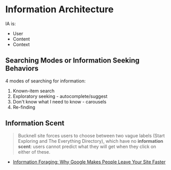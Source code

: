 # Information Architecture

IA is:

* User
* Content
* Context

## Searching Modes or Information Seeking Behaviors

4 modes of searching for information:

1. Known-item search
2. Exploratory seeking - autocomplete/suggest
3. Don't know what I need to know - carousels
4. Re-finding

## Information Scent

> Bucknell site forces users to choose between two vague labels (Start Exploring and The Everything Directory), which have no **information scent**: users cannot predict what they will get when they click on either of these.

* [Information Foraging: Why Google Makes People Leave Your Site Faster](https://www.nngroup.com/articles/information-scent/)

